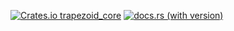 
[![Crates.io trapezoid_core](https://img.shields.io/crates/v/amjad_os_user_std)](https://crates.io/crates/amjad_os_user_std)
[![docs.rs (with version)](https://img.shields.io/docsrs/amjad_os_user_std/latest)](https://docs.rs/amjad_os_user_std/latest/amjad_os_user_std/)